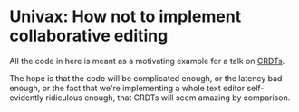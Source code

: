 # Univax: How not to implement collaborative editing

All the code in here is meant as a motivating example
for a talk on [CRDTs](https://en.wikipedia.org/wiki/Conflict-free_replicated_data_type).

The hope is that the code will be complicated enough,
or the latency bad enough,
or the fact that we're implementing a whole text editor
self-evidently ridiculous enough,
that CRDTs will seem amazing by comparison.
